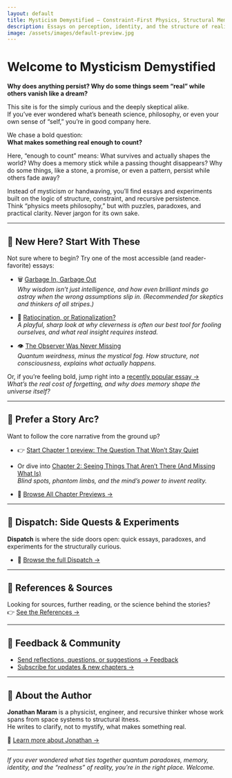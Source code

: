 ```yaml
---
layout: default
title: Mysticism Demystified — Constraint-First Physics, Structural Memory, and Recursive Coherence
description: Essays on perception, identity, and the structure of reality. Rigorous, grounded, and free of highfalutin handwaving. Recursive reinforcement, the constraint arrow of time, and mysticism demystified by structure.
image: /assets/images/default-preview.jpg
---
```


# Welcome to Mysticism Demystified

**Why does anything persist? Why do some things seem “real” while others vanish like a dream?**

This site is for the simply curious and the deeply skeptical alike.  
If you’ve ever wondered what’s beneath science, philosophy, or even your own sense of “self,” you’re in good company here.

We chase a bold question:  
**What makes something real enough to count?**

Here, “enough to count” means: What survives and actually shapes the world? Why does a memory stick while a passing thought disappears? Why do some things, like a stone, a promise, or even a pattern, persist while others fade away?

Instead of mysticism or handwaving, you’ll find essays and experiments built on the logic of structure, constraint, and recursive persistence.  
Think “physics meets philosophy,” but with puzzles, paradoxes, and practical clarity. Never jargon for its own sake.

---

## 👋 New Here? Start With These

Not sure where to begin? Try one of the most accessible (and reader-favorite) essays:

- 🗑️ [Garbage In, Garbage Out](/dispatch/garbage_in_garbage_out.html)  
  *Why wisdom isn’t just intelligence, and how even brilliant minds go astray when the wrong assumptions slip in. (Recommended for skeptics and thinkers of all stripes.)*

- 🦉 [Ratiocination, or Rationalization?](/dispatch/ratiocination_vs_rationalization.html)  
  *A playful, sharp look at why cleverness is often our best tool for fooling ourselves, and what real insight requires instead.*

- 👁️ [The Observer Was Never Missing](/dispatch/the_observer_was_never_missing.html)  
  *Quantum weirdness, minus the mystical fog. How structure, not consciousness, explains what actually happens.*

Or, if you’re feeling bold, jump right into a [recently popular essay →](/dispatch/price_of_forgetting.html)  
*What’s the real cost of forgetting, and why does memory shape the universe itself?*

---

## 📘 Prefer a Story Arc?

Want to follow the core narrative from the ground up?

- 👉 [Start Chapter 1 preview: The Question That Won’t Stay Quiet](/chapters/chapter1.html)
- Or dive into [Chapter 2: Seeing Things That Aren’t There (And Missing What Is)](/chapters/chapter2.html)  
  *Blind spots, phantom limbs, and the mind’s power to invent reality.*

- 📖 [Browse All Chapter Previews →](/chapters/index.html)

---

## 📣 Dispatch: Side Quests & Experiments

**Dispatch** is where the side doors open: quick essays, paradoxes, and experiments for the structurally curious.

- 🧩 [Browse the full Dispatch →](/dispatch)

---

## 🔗 References & Sources

Looking for sources, further reading, or the science behind the stories?  
👉 [See the References →](/references)

---

## 💬 Feedback & Community

- [Send reflections, questions, or suggestions → Feedback](/feedback)
- [Subscribe for updates & new chapters →](/subscribe)

---

## 👤 About the Author

**Jonathan Maram** is a physicist, engineer, and recursive thinker whose work spans from space systems to structural itness.  
He writes to clarify, not to mystify, what makes something real.

🔎 [Learn more about Jonathan →](/about)

---

*If you ever wondered what ties together quantum paradoxes, memory, identity, and the “realness” of reality, you’re in the right place. Welcome.*


